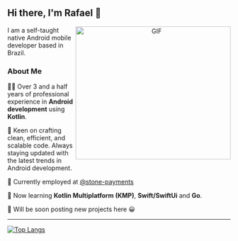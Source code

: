 
## Hi there, I'm Rafael 👋

<a target="_blank" align="center">
  <img align="right" height="300" width="350" alt="GIF" src="https://github.com/rafael-cagliari/rafael-cagliari/assets/59263016/fbc622f9-ffae-4a13-8d5f-1082acef6e50">
</a>

<p>I am a self-taught native Android mobile developer based in Brazil. </p>

### About Me

<p align = "left"> 👨‍💻 Over 3 and a half years of professional experience in <strong>Android development</strong> using <strong>Kotlin</strong>. </p>

<p align = "left"> 🔧 Keen on crafting clean, efficient, and scalable code. Always staying updated with the latest trends in Android development. </p>

<p align = "left"> 🚀 Currently employed at <a href= "https://github.com/stone-payments"> @stone-payments</a> </p>

<p align = "left"> 🌱 Now learning <strong>Kotlin Multiplatform (KMP)</strong>, <strong>Swift/SwiftUi</strong> and <strong>Go</strong>. </p>

<p align = "left"> 🔨 Will be soon posting new projects here 😀 </p>

<p align = "center">

 ---
[![Top Langs](https://github-readme-stats.vercel.app/api/top-langs/?username=rafael-cagliari)](https://github.com/rafael-cagliari/github-readme-stats)

